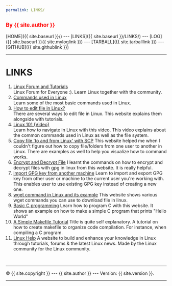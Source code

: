 ```yaml
---
permalink: LINKS/
---
```


<span style="color:red; font-weight:bold; font-size:larger;">By {{ site.author }}</span>
<br><br>
[HOME]({{ site.baseurl }}/) ---
[LINKS]({{ site.baseurl }}/LINKS/) ---
[LOG]({{ site.baseurl }}{{ site.myloglink }}) ---
[TARBALL]({{ site.tarballlink }}) ---
[GITHUB]({{ site.githublink }})
<br>

<hr>

# LINKS

1. [Linux Forum and Tutorials](https://www.linux.org/)<br>
   Linux Forum for Everyone :). Learn Linux together with the community.
2. [Commands used in Linux](https://hackr.io/blog/basic-linux-commands)<br>
   Learn some of the most basic commands used in Linux.
3. [How to edit file in Linux?](https://www.javatpoint.com/linux-edit-file)<br>
There are several ways to edit file in Linux. This website explains them alongside with tutorials.
4. [Linux 101 (Video)](https://www.youtube.com/watch?v=nLDoUJYm0OI)<br>
Learn how to navigate in Linux with this video. This video explains about the common commands used in Linux as well as the file system.
5. [Copy file 'to and from Linux' with SCP](https://phoenixnap.com/kb/linux-scp-command)
This website helped me when I couldn't figure out how to copy file/folders from one user to another in Linux. There are examples as well to help you visualize how to command works.
6. [Encrypt and Decrypt File](https://www.howtogeek.com/427982/how-to-encrypt-and-decrypt-files-with-gpg-on-linux/)
I learnt the commands on how to encrypt and decrypt files with gpg in linux from this website. It is really helpful.
7. [import GPG key from another machine](https://makandracards.com/makandra-orga/37763-gpg-extract-private-key-and-import-on-different-machine)
Learn to import and export GPG key from other user or machine to the current user you're working with. This enables user to use existing GPG key instead of creating a new one.
8. [wget command in Linux and its example](https://linuxize.com/post/wget-command-examples/)
This website shows various wget commands you can use to download file in linux. 
9. [Basic C programming](https://www.tutorialspoint.com/cprogramming/index.htm)
Learn how to program C with this website. It shows an example on how to make a simple C program that prints "Hello World"
10. [A Simple Makefile Tutorial](https://cs.colby.edu/maxwell/courses/tutorials/maketutor/)
Title is quite self explanatory. A tutorial on how to create makefile to organize code compilation. For instance, when compiling a C program.
11. [Linux Help](https://www.linuxhelp.com/)
A website to build and enhance your knowledge in Linux through tutorials, forums & the latest Linux news. Made by the Linux community for the Linux community.



<br>
<hr>
&copy; {{ site.copyright }} --- {{ site.author }} --- Version: {{ site.version }}.
<hr>
<br>
